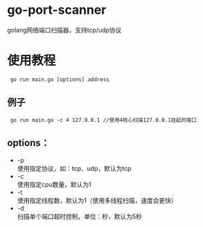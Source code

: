 # go-port-scanner
golang网络端口扫描器，支持tcp/udp协议

# 使用教程
```
 go run main.go [options] address  
```

## 例子
```
 go run main.go -c 4 127.0.0.1 //使用4核心扫描127.0.0.1挂起的端口
```

## options：  
- -p   
使用指定协议，如：tcp、udp，默认为tcp    
- -c    
使用指定cpu数量，默认为1  
- -t    
使用指定线程数，默认为1（使用多线程扫描，速度会更快）  
- -d    
扫描单个端口超时控制，单位：秒，默认为5秒
